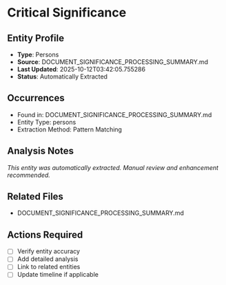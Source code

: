 # Critical Significance

## Entity Profile
- **Type**: Persons
- **Source**: DOCUMENT_SIGNIFICANCE_PROCESSING_SUMMARY.md
- **Last Updated**: 2025-10-12T03:42:05.755286
- **Status**: Automatically Extracted

## Occurrences
- Found in: DOCUMENT_SIGNIFICANCE_PROCESSING_SUMMARY.md
- Entity Type: persons
- Extraction Method: Pattern Matching

## Analysis Notes
*This entity was automatically extracted. Manual review and enhancement recommended.*

## Related Files
- DOCUMENT_SIGNIFICANCE_PROCESSING_SUMMARY.md

## Actions Required
- [ ] Verify entity accuracy
- [ ] Add detailed analysis
- [ ] Link to related entities
- [ ] Update timeline if applicable
